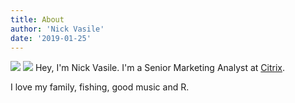 ```yaml
---
title: About
author: 'Nick Vasile'
date: '2019-01-25'
---
```

![](/images/tuna_cropped.jpg)
![](/images/logo.png)
Hey, I'm Nick Vasile. I'm a Senior Marketing Analyst at [Citrix](http://www.citrix.com).

I love my family, fishing, good music and R.
